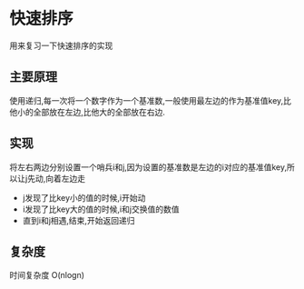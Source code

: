 # 快速排序

用来复习一下快速排序的实现

## 主要原理
使用递归,每一次将一个数字作为一个基准数,一般使用最左边的作为基准值key,比他小的全部放在左边,比他大的全部放在右边.
## 实现
将左右两边分别设置一个哨兵i和j,因为设置的基准数是左边的i对应的基准值key,所以让j先动,向着左边走
- j发现了比key小的值的时候,i开始动
- i发现了比key大的值的时候,i和j交换值的数值
- 直到i和j相遇,结束,开始返回递归

## 复杂度
时间复杂度 O(nlogn)